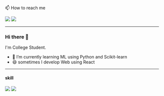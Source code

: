 📫 How to reach me 

<img src="https://img.shields.io/badge/-dldnjscks133@gmail.com-orange?logo=Gmail&logoColor=white&link=https://www.google.com"/> <img src="https://img.shields.io/badge/-wonchan%20Lee-darkblue?logo=Linkedin&logoColor=white&link=https://www.linkedin.com/in/wonchan-lee-0224121b2/"/>

--- 

### Hi there 👋 
I'm College Student.  
- 🌱 I’m currently learning ML using Python and Scikit-learn  
- 😄 sometimes I develop Web using React

---

#### skill
<img src="https://img.shields.io/badge/-python-blue?style=python&logo=python&logoColor=white"/> <img src="https://img.shields.io/badge/-react-color?&logo=React&logoColor=black&color=61DAFB"/>



<!--
**wonchan-lee/wonchan-lee** is a ✨ _special_ ✨ repository because its `README.md` (this file) appears on your GitHub profile.

Here are some ideas to get you started:

- 🔭 I’m currently working on ...
- 🌱 I’m currently learning ...
- 👯 I’m looking to collaborate on ...
- 🤔 I’m looking for help with ...
- 💬 Ask me about ...
- 📫 How to reach me: ...
- 😄 Pronouns: ...
- ⚡ Fun fact: ...
-->
